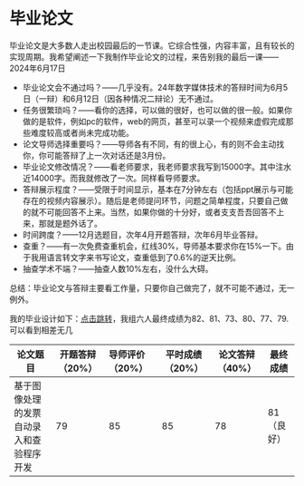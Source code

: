# 毕业论文

毕业论文是大多数人走出校园最后的一节课。它综合性强，内容丰富，且有较长的实现周期。我希望阐述一下我制作毕业论文的过程，来告别我的最后一课——2024年6月17日



-   毕业论文会不通过吗？——几乎没有。24年数字媒体技术的答辩时间为6月5日（一辩）和6月12日（因各种情况二辩论）无不通过。
-   任务很繁琐吗？——看你的选择，可以做的很好，也可以做的很一般。如果你做的是软件，例如pc的软件，web的网页，甚至可以录一个视频来虚假完成那些难度较高或者尚未完成功能。
-   论文导师选择重要吗？——导师各有不同，有的很上心，有的则不会主动找你，你可能答辩了上一次对话还是3月份。
-   毕业论文修改情况？——看老师要求，我老师要求我写到15000字。其中注水近14000字。而我就修改了一次。同样看导师要求。
-   答辩展示程度？——受限于时间显示，基本在7分钟左右（包括ppt展示与可能存在的视频内容展示）。随后是老师提问环节，问题之简单程度，只要自己做的就不可能回答不上来。当然，如果你做的十分好，或者支支吾吾回答不上来，那就是题外话了。
-   时间跨度？——12月选题目，次年4月开题答辩，次年6月毕业答辩。
-   查重？——有一次免费查重机会，红线30%，导师基本要求你在15%一下。由于我用语言转文字来书写论文，查重低到了0.6%的逆天比例。
-   抽查学术不端？——抽查人数10%左右，没什么大碍。

总结：毕业论文与答辩主要看工作量，只要你自己做完了，就不可能不通过，无一例外。

我的毕业设计如下：[点击跳转](https://github.com/liangzilixueha/GraduationDesign)，我组六人最终成绩为82、81、73、80、77、79.可以看到相差无几

| 论文题目                                 | 开题答辩（20%） | 导师评价（20%） | 平时成绩（20%） | 论文答辩（40%） | 最终成绩   |
| ---------------------------------------- | --------------- | :-------------- | --------------- | --------------- | ---------- |
| 基于图像处理的发票自动录入和查验程序开发 | 79              | 85              | 85              | 78              | 81（良好） |

